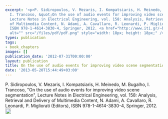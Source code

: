 ```yaml
---
excerpt: '<p>P. Sidiropoulos, V. Mezaris, I. Kompatsiaris, H. Meinedo, M. Bugalho,
  I. Trancoso, &quot;On the use of audio events for improving video scene segmentation&quot;,
  Lecture Notes in Electrical Engineering, vol. 158: Analysis, Retrieval and Delivery
  of Multimedia Content, N. Adami, A. Cavallaro, R. Leonardi, P. Migliorati (Editors),
  ISBN 978-1-4614-3830-4, Springer, 2012. <a href="http://www.iti.gr/~bmezaris/publications/chapterLNEE158_1_preprint.pdf"><img
  alt="" src="/files/pdf/pdf.png" style="width: 18px; height: 18px;" /></a></p>'
types: publication
tags:
- book_chapters
images: []
publication_date: '2012-07-31T00:00:00'
layout: publication
title: On the use of audio events for improving video scene segmentation
date: '2013-05-20T15:44:49+03:00'
---
```

<p>P. Sidiropoulos, V. Mezaris, I. Kompatsiaris, H. Meinedo, M. Bugalho, I. Trancoso, &quot;On the use of audio events for improving video scene segmentation&quot;, Lecture Notes in Electrical Engineering, vol. 158: Analysis, Retrieval and Delivery of Multimedia Content, N. Adami, A. Cavallaro, R. Leonardi, P. Migliorati (Editors), ISBN 978-1-4614-3830-4, Springer, 2012. <a href="http://www.iti.gr/~bmezaris/publications/chapterLNEE158_1_preprint.pdf"><img alt="" src="/files/pdf/pdf.png" style="width: 18px; height: 18px;" /></a></p>
